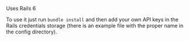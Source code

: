 Uses Rails 6

To use it just run `bundle install` and then add your own API keys in the Rails credentials storage (there is an example file with the proper name in the config directory).
